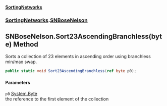 #### [SortingNetworks](./index.md 'index')
### [SortingNetworks](./SortingNetworks.md 'SortingNetworks').[SNBoseNelson](./SortingNetworks-SNBoseNelson.md 'SortingNetworks.SNBoseNelson')
## SNBoseNelson.Sort23AscendingBranchless(byte) Method
Sorts a collection of 23 elements in ascending order using branchless min/max swap.  
```csharp
public static void Sort23AscendingBranchless(ref byte p0);
```
#### Parameters
<a name='SortingNetworks-SNBoseNelson-Sort23AscendingBranchless(byte)-p0'></a>
`p0` [System.Byte](https://docs.microsoft.com/en-us/dotnet/api/System.Byte 'System.Byte')  
the reference to the first element of the collection  
  
